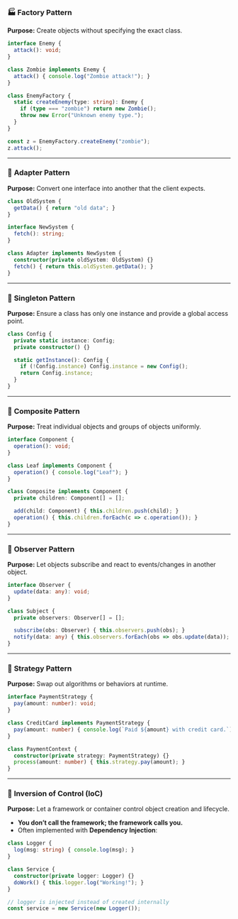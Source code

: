 ### 🏭 **Factory Pattern**
**Purpose:** Create objects without specifying the exact class.
```ts
interface Enemy {
  attack(): void;
}

class Zombie implements Enemy {
  attack() { console.log("Zombie attack!"); }
}

class EnemyFactory {
  static createEnemy(type: string): Enemy {
    if (type === "zombie") return new Zombie();
    throw new Error("Unknown enemy type.");
  }
}

const z = EnemyFactory.createEnemy("zombie");
z.attack();
```

---

### 🔌 **Adapter Pattern**
**Purpose:** Convert one interface into another that the client expects.
```ts
class OldSystem {
  getData() { return "old data"; }
}

interface NewSystem {
  fetch(): string;
}

class Adapter implements NewSystem {
  constructor(private oldSystem: OldSystem) {}
  fetch() { return this.oldSystem.getData(); }
}
```

---

### 👑 **Singleton Pattern**
**Purpose:** Ensure a class has only one instance and provide a global access point.
```ts
class Config {
  private static instance: Config;
  private constructor() {}

  static getInstance(): Config {
    if (!Config.instance) Config.instance = new Config();
    return Config.instance;
  }
}
```

---

### 🌳 **Composite Pattern**
**Purpose:** Treat individual objects and groups of objects uniformly.
```ts
interface Component {
  operation(): void;
}

class Leaf implements Component {
  operation() { console.log("Leaf"); }
}

class Composite implements Component {
  private children: Component[] = [];

  add(child: Component) { this.children.push(child); }
  operation() { this.children.forEach(c => c.operation()); }
}
```

---

### 👀 **Observer Pattern**
**Purpose:** Let objects subscribe and react to events/changes in another object.
```ts
interface Observer {
  update(data: any): void;
}

class Subject {
  private observers: Observer[] = [];

  subscribe(obs: Observer) { this.observers.push(obs); }
  notify(data: any) { this.observers.forEach(obs => obs.update(data)); }
}
```

---

### 🧠 **Strategy Pattern**
**Purpose:** Swap out algorithms or behaviors at runtime.
```ts
interface PaymentStrategy {
  pay(amount: number): void;
}

class CreditCard implements PaymentStrategy {
  pay(amount: number) { console.log(`Paid ${amount} with credit card.`); }
}

class PaymentContext {
  constructor(private strategy: PaymentStrategy) {}
  process(amount: number) { this.strategy.pay(amount); }
}
```

---

### 🔄 **Inversion of Control (IoC)**
**Purpose:** Let a framework or container control object creation and lifecycle.
- **You don’t call the framework; the framework calls you.**
- Often implemented with **Dependency Injection**:
```ts
class Logger {
  log(msg: string) { console.log(msg); }
}

class Service {
  constructor(private logger: Logger) {}
  doWork() { this.logger.log("Working!"); }
}

// logger is injected instead of created internally
const service = new Service(new Logger());
```
